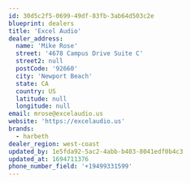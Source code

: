 ```yaml
---
id: 30d5c2f5-0699-49df-83fb-3ab64d503c2e
blueprint: dealers
title: 'Excel Audio'
dealer_address:
  name: 'Mike Rose'
  street: '4678 Campus Drive Suite C'
  street2: null
  postCode: '92660'
  city: 'Newport Beach'
  state: CA
  country: US
  latitude: null
  longitude: null
email: mrose@excelaudio.us
website: 'https://excelaudio.us'
brands:
  - harbeth
dealer_region: west-coast
updated_by: 1e5fda92-5ac2-4abb-b403-8041edf0b4c3
updated_at: 1694711376
phone_number_field: '+19499331599'
---
```


